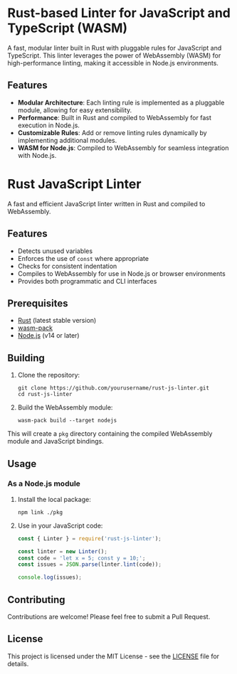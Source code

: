 # Rust-based Linter for JavaScript and TypeScript (WASM)

A fast, modular linter built in Rust with pluggable rules for JavaScript and TypeScript. This linter leverages the power of WebAssembly (WASM) for high-performance linting, making it accessible in Node.js environments.

## Features

- **Modular Architecture**: Each linting rule is implemented as a pluggable module, allowing for easy extensibility.
- **Performance**: Built in Rust and compiled to WebAssembly for fast execution in Node.js.
- **Customizable Rules**: Add or remove linting rules dynamically by implementing additional modules.
- **WASM for Node.js**: Compiled to WebAssembly for seamless integration with Node.js.



# Rust JavaScript Linter

A fast and efficient JavaScript linter written in Rust and compiled to WebAssembly.

## Features

- Detects unused variables
- Enforces the use of `const` where appropriate
- Checks for consistent indentation
- Compiles to WebAssembly for use in Node.js or browser environments
- Provides both programmatic and CLI interfaces

## Prerequisites

- [Rust](https://www.rust-lang.org/tools/install) (latest stable version)
- [wasm-pack](https://rustwasm.github.io/wasm-pack/installer/)
- [Node.js](https://nodejs.org/) (v14 or later)

## Building

1. Clone the repository:
   ```
   git clone https://github.com/yourusername/rust-js-linter.git
   cd rust-js-linter
   ```

2. Build the WebAssembly module:
   ```
   wasm-pack build --target nodejs
   ```

This will create a `pkg` directory containing the compiled WebAssembly module and JavaScript bindings.

## Usage

### As a Node.js module

1. Install the local package:
   ```
   npm link ./pkg
   ```

2. Use in your JavaScript code:
   ```javascript
   const { Linter } = require('rust-js-linter');

   const linter = new Linter();
   const code = 'let x = 5; const y = 10;';
   const issues = JSON.parse(linter.lint(code));

   console.log(issues);
   ```

## Contributing

Contributions are welcome! Please feel free to submit a Pull Request.

## License

This project is licensed under the MIT License - see the [LICENSE](LICENSE) file for details.